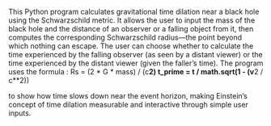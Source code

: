 This Python program calculates gravitational time dilation near a black hole using the Schwarzschild metric. It allows the user to input the mass of the black hole and the distance of an observer or a falling object 
from it, then computes the corresponding Schwarzschild radius—the point beyond which nothing can escape. The user can choose whether to calculate the time experienced by the falling observer (as seen by a distant 
viewer) or the time experienced by the distant viewer (given the faller’s time). The program uses the formula :
Rs = (2 * G * mass) / (c**2)
      t_prime = t / math.sqrt(1 - (v**2 / c**2))

 to show how time slows down near the event horizon, making Einstein’s concept of time dilation measurable and interactive through simple user inputs.

